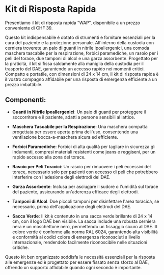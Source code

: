 # Kit di Risposta Rapida

Presentiamo il kit di risposta rapida "WAP", disponibile a un prezzo conveniente di CHF 39.

Questo kit indispensabile è dotato di strumenti e forniture essenziali per la cura del paziente e la protezione personale. All'interno della custodia con cerniera troverete un paio di guanti in nitrile ipoallergenici, una comoda maschera tascabile per la respirazione, forbici paramediche, un rasoio per i peli del torace, due tamponi di alcol e una garza assorbente. Progettato per la praticità, il kit si fissa saldamente alla maniglia della custodia per il trasporto del DAE, garantendo un accesso rapido nei momenti critici. Compatto e portatile, con dimensioni di 24 x 14 cm, il kit di risposta rapida è il vostro compagno affidabile per una risposta di emergenza efficiente a un prezzo imbattibile.

## Componenti:

- **Guanti in Nitrile Ipoallergenici**: Un paio di guanti per proteggere il soccorritore e il paziente, adatti a persone sensibili al lattice.

- **Maschera Tascabile per la Respirazione**: Una maschera compatta progettata per essere aperta prima dell'uso, consentendo una ventilazione bocca-a-maschera sicura ed efficiente.

- **Forbici Paramediche**: Forbici di alta qualità per tagliare in sicurezza gli indumenti, compresi materiali resistenti come jeans e reggiseni, per un rapido accesso alla zona del torace.

- **Rasoio per Peli Toracici**: Un rasoio per rimuovere i peli eccessivi del torace, necessario solo per pazienti con eccesso di peli che potrebbero interferire con l'adesione degli elettrodi del DAE.

- **Garza Assorbente**: Inclusa per asciugare il sudore o l'umidità sul torace del paziente, assicurando un'aderenza efficace degli elettrodi.

- **Tamponi di Alcol**: Due piccoli tamponi per disinfettare l'area toracica, se necessario, prima dell'applicazione degli elettrodi del DAE.

- **Sacca Verde**: Il kit è contenuto in una sacca verde brillante di 24 x 14 cm, con il logo DAE ben visibile. La sacca include una robusta cerniera nera e un moschettone nero, permettendo un fissaggio sicuro al DAE. Il colore verde è conforme alla norma RAL 6024, garantendo alta visibilità e conformità ai codici colore di emergenza riconosciuti a livello internazionale, rendendolo facilmente riconoscibile nelle situazioni critiche.

Questo kit ben organizzato soddisfa le necessità essenziali per la risposta alle emergenze ed è progettato per essere fissato senza sforzo al DAE, offrendo un supporto affidabile quando ogni secondo è importante.
